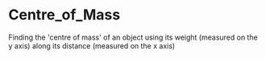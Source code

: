 # Centre_of_Mass
Finding the 'centre of mass' of an object using its weight (measured on the y axis) along its distance (measured on the x axis)

